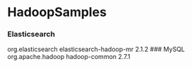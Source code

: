 # HadoopSamples

### Elasticsearch
<dependency>
	<groupId>org.elasticsearch</groupId>
	<artifactId>elasticsearch-hadoop-mr</artifactId>
	<version>2.1.2</version>
</dependency>
### MySQL
<dependency>
  <groupId>org.apache.hadoop</groupId>
	<artifactId>hadoop-common</artifactId>
  <version>2.7.1</version>
</dependency>
